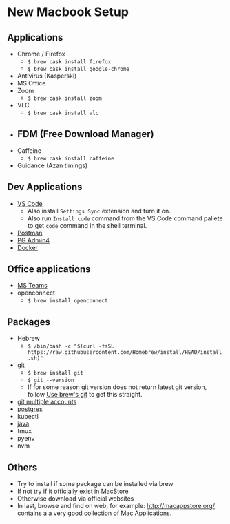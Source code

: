 # New Macbook Setup

## Applications

- Chrome / Firefox
    - `$ brew cask install firefox`
    - `$ brew cask install google-chrome`
- Antivirus (Kasperski)
- MS Office
- Zoom
    - `$ brew cask install zoom`
- VLC
    - `$ brew cask install vlc`
- FDM (Free Download Manager)
    - 
- Caffeine
    -  `$ brew cask install caffeine`
- Guidance (Azan timings)
  
## Dev Applications

- [VS Code](https://code.visualstudio.com)
    - Also install `Settings Sync` extension and turn it on.
    - Also run `Install code` command from the VS Code command pallete to get `code` command in the shell terminal.
- [Postman](https://www.postman.com/downloads/)
- [PG Admin4](https://www.pgadmin.org/download/)
- [Docker](https://desktop.docker.com/mac/stable/amd64/Docker.dmg)

## Office applications

- [MS Teams](https://www.microsoft.com/en-ww/microsoft-teams/download-app#desktopAppDownloadregion)
- openconnect
  - `$ brew install openconnect`

## Packages

- Hebrew
    - `$ /bin/bash -c "$(curl -fsSL https://raw.githubusercontent.com/Homebrew/install/HEAD/install.sh)"`
- git
  - `$ brew install git`
  - `$ git --version`
  - If for some reason git version does not return latest git version, follow [Use brew's git](https://katopz.medium.com/how-to-upgrade-git-ff00ea12be18) to get this straight.
- [git multiple accounts](https://medium.com/the-andela-way/a-practical-guide-to-managing-multiple-github-accounts-8e7970c8fd46)
- [postgres](https://postgresapp.com)
- kubectl
- [java](./mac-jdk.md)
- tmux
- pyenv
- nvm

## Others

- Try to install if some package can be installed via brew
- If not try if it officially exist in MacStore
- Otherwise download via official websites
- In last, browse and find on web, for example: http://macappstore.org/ contains a a very good collection of Mac Applications.
